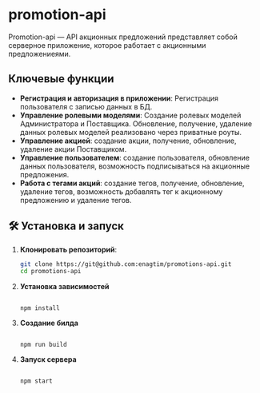 # promotion-api

Promotion-api — API акционных предложений представляет собой серверное приложение, которое работает с акционными предложениеями.

## Ключевые функции

- **Регистрация и авторизация в приложении**: Регистрация пользователя с записью данных в БД.
- **Управление ролевыми моделями**: Создание ролевых моделей Администратора и Поставщика. Обновление, получение, удаление данных ролевых моделей реализовано через приватные роуты. 
- **Управление акцией**: создание акции, получение, обновление, удаление акции Поставщиком.
- **Управление пользователем**: создание пользователя, обновление данных пользователя, возможность подписываться на акционные предложения.
- **Работа с тегами акций**: создание тегов, получение, обновление, удаление тегов, возможность добавлять тег к акционному предложению и удаление тегов.


## 🛠️ Установка и запуск

1. **Клонировать репозиторий**:
   ```bash
   git clone https://git@github.com:enagtim/promotions-api.git
   cd promotions-api
2. **Установка зависимостей**
    ```bach

    npm install
3. **Создание билда**
    ```bach

    npm run build
4. **Запуск сервера**
    ```bach

    npm start
